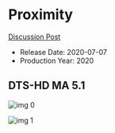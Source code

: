 # Proximity

[Discussion Post](https://www.avsforum.com/threads/bass-eq-for-filtered-movies.2995212/post-59922972)

* Release Date: 2020-07-07
* Production Year: 2020

## DTS-HD MA 5.1

![img 0](https://i.imgur.com/ByRwxla.jpg)

![img 1](https://i.imgur.com/x1MCReD.png)

